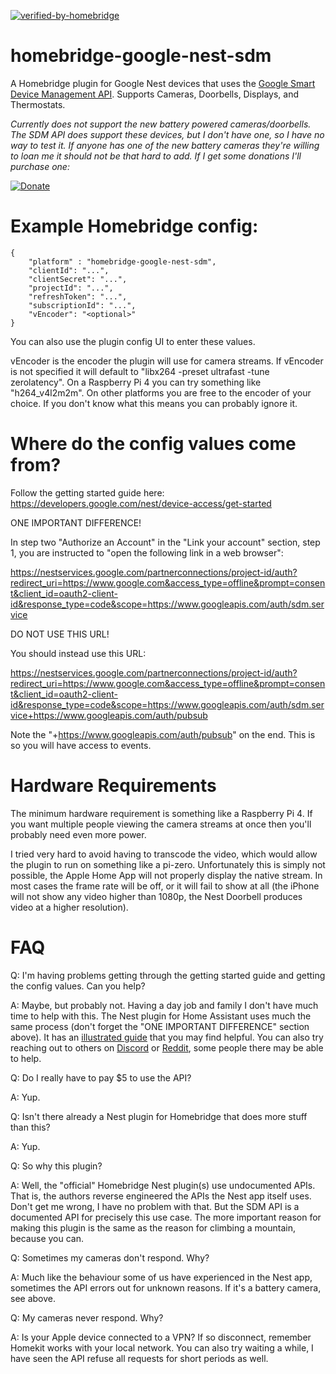 [![verified-by-homebridge](https://badgen.net/badge/homebridge/verified/purple)](https://github.com/homebridge/homebridge/wiki/Verified-Plugins)

# homebridge-google-nest-sdm

A Homebridge plugin for Google Nest devices that uses the [Google Smart Device Management API](https://developers.google.com/nest/device-access). Supports Cameras, Doorbells, Displays, and Thermostats.

*Currently does not support the new battery powered cameras/doorbells.  The SDM API does support these devices, but I don't have one, so I have no way to test it. If anyone has one of the new battery cameras they're willing to loan me it should not be that hard to add. If I get some donations I'll purchase one:*

[![Donate](https://img.shields.io/badge/Donate-PayPal-green.svg)](https://www.paypal.com/donate/?business=EVN8JACZRMPTJ&no_recurring=1&currency_code=CAD)

# Example Homebridge config:

    {
        "platform" : "homebridge-google-nest-sdm",
        "clientId": "...",
        "clientSecret": "...",
        "projectId": "...",
        "refreshToken": "...",
        "subscriptionId": "...",
        "vEncoder": "<optional>"
    }

You can also use the plugin config UI to enter these values.

vEncoder is the encoder the plugin will use for camera streams. If vEncoder is not specified it will default to "libx264 -preset ultrafast -tune zerolatency". On a Raspberry Pi 4 you can try something like "h264_v4l2m2m". On other platforms you are free to the encoder of your choice.  If you don't know what this means you can probably ignore it.

# Where do the config values come from?

Follow the getting started guide here: https://developers.google.com/nest/device-access/get-started

ONE IMPORTANT DIFFERENCE!

In step two "Authorize an Account" in the "Link your account" section, step 1, you are instructed to "open the following link in a web browser":

https://nestservices.google.com/partnerconnections/project-id/auth?redirect_uri=https://www.google.com&access_type=offline&prompt=consent&client_id=oauth2-client-id&response_type=code&scope=https://www.googleapis.com/auth/sdm.service

DO NOT USE THIS URL!

You should instead use this URL:

https://nestservices.google.com/partnerconnections/project-id/auth?redirect_uri=https://www.google.com&access_type=offline&prompt=consent&client_id=oauth2-client-id&response_type=code&scope=https://www.googleapis.com/auth/sdm.service+https://www.googleapis.com/auth/pubsub

Note the "+https://www.googleapis.com/auth/pubsub" on the end.  This is so you will have access to events.

# Hardware Requirements

The minimum hardware requirement is something like a Raspberry Pi 4.  If you want multiple people viewing the camera streams at once then you'll probably need even more power.

I tried very hard to avoid having to transcode the video, which would allow the plugin to run on something like a pi-zero.  Unfortunately this is simply not possible, the Apple Home App will not properly display the native stream.  In most cases the frame rate will be off, or it will fail to show at all (the iPhone will not show any video higher than 1080p, the Nest Doorbell produces video at a higher resolution).

# FAQ

Q: I'm having problems getting through the getting started guide and getting the config values. Can you help?

A: Maybe, but probably not.  Having a day job and family I don't have much time to help with this.  The Nest plugin for Home Assistant uses much the same process (don't forget the "ONE IMPORTANT DIFFERENCE" section above).  It has an [illustrated guide](https://www.home-assistant.io/integrations/nest/) that you may find helpful. You can also try reaching out to others on [Discord](https://discord.gg/kqNCe2D) or [Reddit](https://www.reddit.com/r/homebridge/), some people there may be able to help.

Q: Do I really have to pay $5 to use the API?

A: Yup.

Q: Isn't there already a Nest plugin for Homebridge that does more stuff than this?

A: Yup.

Q: So why this plugin?  

A: Well, the "official" Homebridge Nest plugin(s) use undocumented APIs.  That is, the authors reverse engineered the APIs the Nest app itself uses.  Don't get me wrong, I have no problem with that. But the SDM API is a documented API for precisely this use case.  The more important reason for making this plugin is the same as the reason for climbing a mountain, because you can.

Q: Sometimes my cameras don't respond. Why?

A: Much like the behaviour some of us have experienced in the Nest app, sometimes the API errors out for unknown reasons.  If it's a battery camera, see above.

Q: My cameras never respond.  Why?

A: Is your Apple device connected to a VPN? If so disconnect, remember Homekit works with your local network. You can also try waiting a while, I have seen the API refuse all requests for short periods as well.




